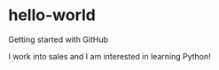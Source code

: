 # hello-world
Getting started with GitHub

I work into sales and I am interested in learning Python!
